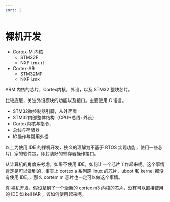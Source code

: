 ```yaml
---
sort: 1
---
```

# 裸机开发


- Cortex-M 内核
  - STM32F
  - NXP i.mx rt
- Cortex-A9
  - STM32MP
  - NXP i.mx

ARM 内核的芯片，Cortex内核，外设，以及 STM32 整块芯片。

比较底层，关注外设模块的功能以及接口。主要使用 C 语言。
- STM32微控制器引脚，从外面看
- STM32内部整体结构（CPU+总线+外设）
- Cortex内核与指令，
- 总线与存储器
- IO操作与常用外设

以上为使用 IDE 的裸机开发，狭义的理解为不基于 RTOS 实现功能，使用一些芯片厂家的软件包，即封装好的寄存器操作接口。

从计算机的角度来考虑，如果不使用 IDE，如何让一个芯片工作起来呢。这个事情肯定是可以做到的，事实上 cortex a 系列跑 linux 的芯片，uboot 和 kernel 都没有使用 IDE，，那么 cortem m 芯片也一定可以做这个事情。

真·裸机开发，假设拿到了一个全新的 cortex m3 内核的芯片，没有可以直接使用的 IDE 如 keil IAR ，该如何使用起来呢。






